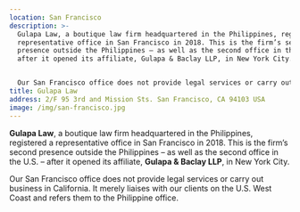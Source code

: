 ```yaml
---
location: San Francisco
description: >-
  Gulapa Law, a boutique law firm headquartered in the Philippines, registered a
  representative office in San Francisco in 2018. This is the firm’s second
  presence outside the Philippines – as well as the second office in the U.S. –
  after it opened its affiliate, Gulapa & Baclay LLP, in New York City.


  Our San Francisco office does not provide legal services or carry out business in California. It merely liaises with our clients on the U.S. West Coast and refers them to the Philippine office.
title: Gulapa Law
address: 2/F 95 3rd and Mission Sts. San Francisco, CA 94103 USA
image: /img/san-francisco.jpg
---
```

**Gulapa Law**, a boutique law firm headquartered in the Philippines, registered a representative office in San Francisco in 2018. This is the firm’s second presence outside the Philippines – as well as the second office in the U.S. – after it opened its affiliate, **Gulapa & Baclay LLP**, in New York City.

Our San Francisco office does not provide legal services or carry out business in California. It merely liaises with our clients on the U.S. West Coast and refers them to the Philippine office.